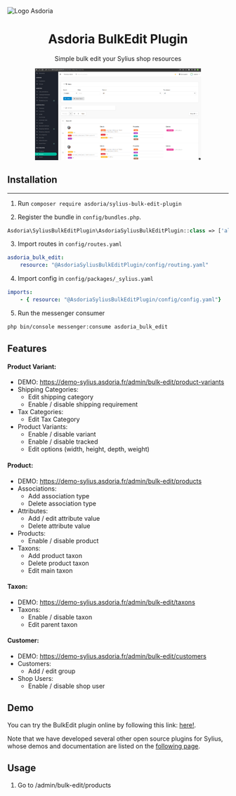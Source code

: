 
![Logo Asdoria](doc/asdoria.jpg)

<h1 align="center">Asdoria BulkEdit Plugin</h1>

<p align="center">Simple bulk edit your Sylius shop resources</p>

<div style="max-width: 75%; height: auto; margin: auto">

![Bulk edit](doc/bulk-edit-plugin.png)

</div>



## Installation

---
1. Run `composer require asdoria/sylius-bulk-edit-plugin`


2. Register the bundle in `config/bundles.php`.

```PHP
Asdoria\SyliusBulkEditPlugin\AsdoriaSyliusBulkEditPlugin::class => ['all' => true],
```

3. Import routes in `config/routes.yaml`

```yaml
asdoria_bulk_edit:
    resource: "@AsdoriaSyliusBulkEditPlugin/config/routing.yaml"
```

4. Import config in `config/packages/_sylius.yaml`
```yaml
imports:
    - { resource: "@AsdoriaSyliusBulkEditPlugin/config/config.yaml"}
```

5. Run the messenger consumer
```bash
php bin/console messenger:consume asdoria_bulk_edit
```

## Features

#### Product Variant: 
- DEMO: https://demo-sylius.asdoria.fr/admin/bulk-edit/product-variants
- Shipping Categories:
    - Edit shipping category
    - Enable / disable shipping requirement
- Tax Categories:
    - Edit Tax Category 
- Product Variants:
    - Enable / disable variant
    - Enable / disable tracked
    - Edit options (width, height, depth, weight)

#### Product:
- DEMO: https://demo-sylius.asdoria.fr/admin/bulk-edit/products
- Associations:
    - Add association type
    - Delete association type
- Attributes:
    - Add / edit attribute value 
    - Delete attribute value 
- Products:
    - Enable / disable product
- Taxons:
    - Add product taxon
    - Delete product taxon
    - Edit main taxon

#### Taxon:
- DEMO: https://demo-sylius.asdoria.fr/admin/bulk-edit/taxons
- Taxons:
    - Enable / disable taxon
    - Edit parent taxon

#### Customer:
- DEMO: https://demo-sylius.asdoria.fr/admin/bulk-edit/customers
- Customers:
    - Add / edit group
- Shop Users:
    - Enable / disable shop user

## Demo

You can try the BulkEdit plugin online by following this link: [here!](https://demo-sylius.asdoria.fr/admin/bulk-edit/products).

Note that we have developed several other open source plugins for Sylius, whose demos and documentation are listed on the [following page](https://asdoria.github.io/).

## Usage

1. Go to /admin/bulk-edit/products



